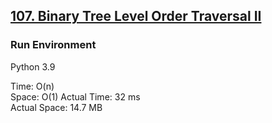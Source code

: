 ## [107. Binary Tree Level Order Traversal II](https://leetcode.com/problems/binary-tree-level-order-traversal-ii/)

### Run Environment
Python 3.9

Time: O(n)  
Space: O(1)
Actual Time: 32 ms  
Actual Space: 14.7 MB

